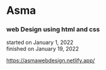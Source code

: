 # Asma
### web Design using html and css

started on  ‎January ‎1, ‎2022 <br>
finished on ‎January ‎19, ‎2022 <br>

https://asmawebdesign.netlify.app/
